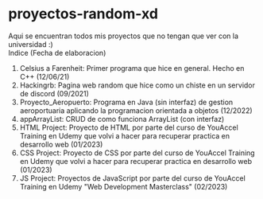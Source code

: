 # proyectos-random-xd
Aqui se encuentran todos mis proyectos que no tengan que ver con la universidad :)
<br> Indice (Fecha de elaboracion)
1. Celsius a Farenheit: Primer programa que hice en general. Hecho en C++ (12/06/21)
2. Hackingrb: Pagina web random que hice como un chiste en un servidor de discord (09/2021)
3. Proyecto_Aeropuerto: Programa en Java (sin interfaz) de gestion aeroportuaria aplicando la programacion orientada a objetos (12/2022)
4. appArrayList: CRUD de como funciona ArrayList (con interfaz)
5. HTML Project: Proyecto de HTML por parte del curso de YouAccel Training en Udemy que volvi a hacer para recuperar practica en desarrollo web (01/2023)
6. CSS Project: Proyecto de CSS por parte del curso de YouAccel Training en Udemy que volvi a hacer para recuperar practica en desarrollo web (01/2023)
7. JS Project: Proyectos de JavaScript por parte del curso de YouAccel Training en Udemy "Web Development Masterclass" (02/2023)
